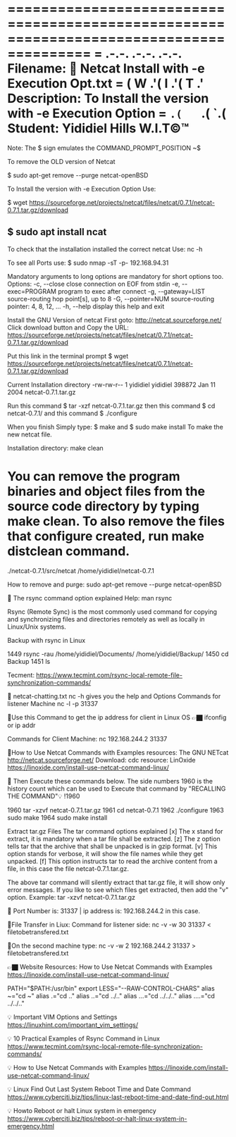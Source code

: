 ========================================================================================
=   .-.-. .-.-. .-.-.  Filename:   🐧️ Netcat Install with -e Execution Opt.txt
=  ( W .'( I .'( T .'  Description: To Install the version with -e Execution Option
=   `.(   `.(   `.(    Student:     Yididiel Hills W.I.T©™
========================================================================================

Note: The $ sign emulates the COMMAND_PROMPT_POSITION ~$

To remove the OLD version of Netcat

$ sudo apt-get remove --purge netcat-openBSD

To Install the version with -e Execution Option Use:

$ wget https://sourceforge.net/projects/netcat/files/netcat/0.7.1/netcat-0.7.1.tar.gz/download

$ sudo apt install ncat
-----------------------

To check that the installation installed the correct netcat Use:
nc -h

To see all Ports use:
$ sudo nmap -sT -p- 192.168.94.31

Mandatory arguments to long options are mandatory for short options too.
Options:
  -c, --close                close connection on EOF from stdin
  -e, --exec=PROGRAM         program to exec after connect
  -g, --gateway=LIST         source-routing hop point[s], up to 8
  -G, --pointer=NUM          source-routing pointer: 4, 8, 12, ...
  -h, --help                 display this help and exit

Install the GNU Version of netcat
First goto: http://netcat.sourceforge.net/
Click download button and Copy the 
URL: https://sourceforge.net/projects/netcat/files/netcat/0.7.1/netcat-0.7.1.tar.gz/download

Put this link in the terminal prompt
$ wget https://sourceforge.net/projects/netcat/files/netcat/0.7.1/netcat-0.7.1.tar.gz/download

Current Installation directory
-rw-rw-r--  1 yididiel yididiel     398872 Jan 11  2004  netcat-0.7.1.tar.gz

Run this command $ tar -xzf netcat-0.7.1.tar.gz
then this command $ cd netcat-0.7.1/
and this command $ ./configure

When you finish Simply type: $ make
and $ sudo make install
To make the new netcat file.

Installation directory:
make clean 
# You can remove the program binaries and object files from the source code directory by typing make clean. To also remove the files that configure created, run make distclean command.

./netcat-0.7.1/src/netcat
/home/yididiel/netcat-0.7.1

How to remove and purge: sudo apt-get remove --purge netcat-openBSD

📜️ The rsync command option explained Help: man rsync

Rsync (Remote Sync) is the most commonly used command for copying and synchronizing files and directories remotely as well as locally in Linux/Unix systems.

Backup with rsync in Linux

1449  rsync -rau /home/yididiel/Documents/ /home/yididiel/Backup/
1450  cd Backup
1451  ls

Tecment: https://www.tecmint.com/rsync-local-remote-file-synchronization-commands/

📜️ netcat-chatting.txt 
nc -h gives you the help and Options
Commands for listener Machine 
nc -l -p 31337

🔸️Use this Command to get the ip address for client in Linux OS 
👉🏿️ ifconfig or ip addr

Commands for Client Machine:
nc 192.168.244.2 31337

🔸️How to Use Netcat Commands with Examples
resources: The GNU NETcat http://netcat.sourceforge.net/
Download: cdc
resource: LinOxide https://linoxide.com/install-use-netcat-command-linux/

📜️ Then Execute these commands below. The side numbers 1960 is the history count which can be
used to Execute that command by "RECALLING THE COMMAND"💡️ !1960

1960  tar -xzvf netcat-0.7.1.tar.gz
1961  cd netcat-0.7.1
1962  ./configure
1963  sudo make
1964  sudo make install

Extract tar.gz Files
The tar command options explained
    [x] The x stand for extract, it is mandatory when a tar file shall be extracted.
    [z] The z option tells tar that the archive that shall be unpacked is in gzip format.
    [v] This option stands for verbose, it will show the file names while they get unpacked.
    [f] This option instructs tar to read the archive content from a file, in this case the
     file netcat-0.7.1.tar.gz. 

The above tar command will silently extract that tar.gz file, it will show only error messages. If you like to see which files get extracted, then add the "v" option.
Example: tar -xzvf netcat-0.7.1.tar.gz 

📜️ Port Number is: 31337 | ip address is: 192.168.244.2 in this case.

🔸️File Transfer in Liux: Command for listener side: nc -v -w 30 31337 < filetobetransfered.txt

🔸️On the second machine type: nc -v -w 2 192.168.244.2 31337 > filetobetransfered.txt

👉🏿️ Website Resources:
How to Use Netcat Commands with Examples
https://linoxide.com/install-use-netcat-command-linux/

PATH="$PATH:/usr/bin"
export LESS="--RAW-CONTROL-CHARS"
alias ~="cd ~"
alias .="cd .."
alias ..="cd ../.."
alias ...="cd ../../.."
alias ....="cd ../../.."

💡️ Important VIM Options and Settings
https://linuxhint.com/important_vim_settings/

💡️ 10 Practical Examples of Rsync Command in Linux
https://www.tecmint.com/rsync-local-remote-file-synchronization-commands/

💡️ How to Use Netcat Commands with Examples
https://linoxide.com/install-use-netcat-command-linux/

💡️ Linux Find Out Last System Reboot Time and Date Command
https://www.cyberciti.biz/tips/linux-last-reboot-time-and-date-find-out.html

💡️ Howto Reboot or halt Linux system in emergency
https://www.cyberciti.biz/tips/reboot-or-halt-linux-system-in-emergency.html
